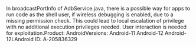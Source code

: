 In broadcastPortInfo of AdbService.java, there is a possible way for apps to run code as the shell user, if wireless debugging is enabled, due to a missing permission check. This could lead to local escalation of privilege with no additional execution privileges needed. User interaction is needed for exploitation.Product: AndroidVersions: Android-11 Android-12 Android-12LAndroid ID: A-205836329